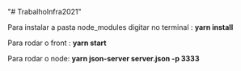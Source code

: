 "# TrabalhoInfra2021"  
<p> Para instalar a pasta node_modules digitar no terminal : <b> yarn install</b></p>
  <p> Para rodar o front :  <b>yarn start</b></p>
    <p> Para rodar o node: <b>yarn json-server server.json -p 3333</b></p>
